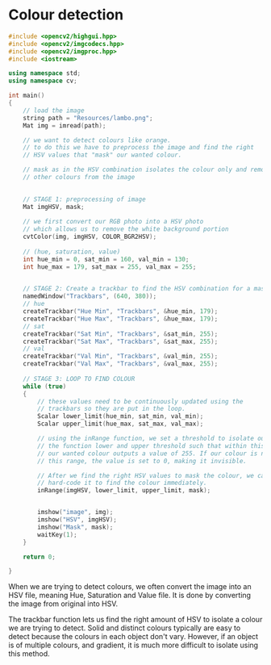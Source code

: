 # Colour detection
```C++
#include <opencv2/highgui.hpp>
#include <opencv2/imgcodecs.hpp>
#include <opencv2/imgproc.hpp>
#include <iostream>

using namespace std;
using namespace cv;

int main()
{
	// load the image
	string path = "Resources/lambo.png";
	Mat img = imread(path);

	// we want to detect colours like orange.
	// to do this we have to preprocess the image and find the right 
	// HSV values that "mask" our wanted colour.

	// mask as in the HSV combination isolates the colour only and removes 
	// other colours from the image
	

	// STAGE 1: preprocessing of image
	Mat imgHSV, mask;
	
	// we first convert our RGB photo into a HSV photo
	// which allows us to remove the white background portion
	cvtColor(img, imgHSV, COLOR_BGR2HSV);
	
	// (hue, saturation, value)
	int hue_min = 0, sat_min = 160, val_min = 130;
	int hue_max = 179, sat_max = 255, val_max = 255;

	
	// STAGE 2: Create a trackbar to find the HSV combination for a mask
	namedWindow("Trackbars", (640, 380));
	// hue
	createTrackbar("Hue Min", "Trackbars", &hue_min, 179);
	createTrackbar("Hue Max", "Trackbars", &hue_max, 179);
	// sat
	createTrackbar("Sat Min", "Trackbars", &sat_min, 255);
	createTrackbar("Sat Max", "Trackbars", &sat_max, 255);
	// val
	createTrackbar("Val Min", "Trackbars", &val_min, 255);
	createTrackbar("Val Max", "Trackbars", &val_max, 255);
	
	// STAGE 3: LOOP TO FIND COLOUR
	while (true)
	{
		// these values need to be continuously updated using the 
		// trackbars so they are put in the loop.
		Scalar lower_limit(hue_min, sat_min, val_min);
		Scalar upper_limit(hue_max, sat_max, val_max);

		// using the inRange function, we set a threshold to isolate our colour
		// the function lower and upper threshold such that within this range
		// our wanted colour outputs a value of 255. If our colour is not within
		// this range, the value is set to 0, making it invisible.

		// After we find the right HSV values to mask the colour, we can
		// hard-code it to find the colour immediately.
		inRange(imgHSV, lower_limit, upper_limit, mask);


		imshow("image", img);
		imshow("HSV", imgHSV);
		imshow("Mask", mask);
		waitKey(1);
	}

	return 0;

}
```
When we are trying to detect colours, we often convert the image into an HSV file, meaning Hue, Saturation and Value file. It is done by converting the image from original into HSV.

The trackbar function lets us find the right amount of HSV to isolate a colour we are trying to detect. Solid and distinct colours typically are easy to detect because the colours in each object don't vary. However, if an object is of multiple colours, and gradient, it is much more difficult to isolate using this method.
